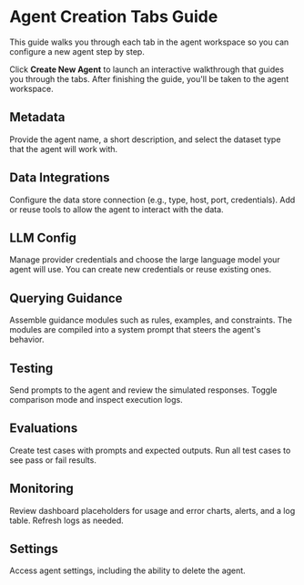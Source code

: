 # Agent Creation Tabs Guide

This guide walks you through each tab in the agent workspace so you can configure a new agent step by step.

Click **Create New Agent** to launch an interactive walkthrough that guides you through the tabs. After finishing the guide, you'll be taken to the agent workspace.

## Metadata
Provide the agent name, a short description, and select the dataset type that the agent will work with.

## Data Integrations
Configure the data store connection (e.g., type, host, port, credentials). Add or reuse tools to allow the agent to interact with the data.

## LLM Config
Manage provider credentials and choose the large language model your agent will use. You can create new credentials or reuse existing ones.

## Querying Guidance
Assemble guidance modules such as rules, examples, and constraints. The modules are compiled into a system prompt that steers the agent's behavior.

## Testing
Send prompts to the agent and review the simulated responses. Toggle comparison mode and inspect execution logs.

## Evaluations
Create test cases with prompts and expected outputs. Run all test cases to see pass or fail results.

## Monitoring
Review dashboard placeholders for usage and error charts, alerts, and a log table. Refresh logs as needed.

## Settings
Access agent settings, including the ability to delete the agent.

